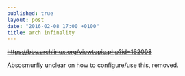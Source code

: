```yaml
---
published: true
layout: post
date: "2016-02-08 17:00 +0100"
title: arch infinality
---
```


<s><https://bbs.archlinux.org/viewtopic.php?id=162098></s>

Absosmurfly unclear on how to configure/use this, removed.
